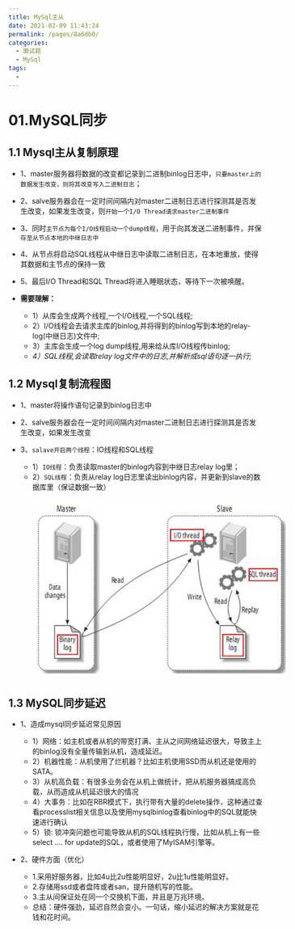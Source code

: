 ```yaml
---
title: MySql主从
date: 2021-02-09 11:43:24
permalink: /pages/8a6db0/
categories:
  - 面试题
  - MySql
tags:
  - 
---
```

# 01.MySQL同步

## 1.1 Mysql主从复制原理

- 1、master服务器将数据的改变都记录到二进制binlog日志中，`只要master上的数据发生改变，则将其改变写入二进制日志`；

- 2、salve服务器会在一定时间间隔内对master二进制日志进行探测其是否发生改变，如果发生改变，则`开始一个I/O Thread请求master二进制事件`

- 3、同时`主节点为每个I/O线程启动一个dump线程`，用于向其发送二进制事件，并保`存至从节点本地的中继日志中`

- 4、从节点将启动SQL线程从中继日志中读取二进制日志，在本地重放，使得其数据和主节点的保持一致

- 5、最后I/O Thread和SQL Thread将进入睡眠状态，等待下一次被唤醒。

- **需要理解：**
  - 1）从库会生成两个线程,一个I/O线程,一个SQL线程;
  - 2）I/O线程会去请求主库的binlog,并将得到的binlog写到本地的relay-log(中继日志)文件中;
  - 3）主库会生成一个log dump线程,用来给从库I/O线程传binlog;
  - *4）SQL线程,会读取relay log文件中的日志,并解析成sql语句逐一执行;*

## 1.2 Mysql复制流程图

- 1、master将操作语句记录到binlog日志中

- 2、salve服务器会在一定时间间隔内对master二进制日志进行探测其是否发生改变，如果发生改变

- 3、`salave开启两个线程`：IO线程和SQL线程
  - 1）`IO线程`：负责读取master的binlog内容到中继日志relay log里；
  - 2）`SQL线程`：负责从relay log日志里读出binlog内容，并更新到slave的数据库里（保证数据一致）

<img src="assets/image-20210114204920671.png" style="width: 600px; margin-left: 50px;"> </img>

## 1.3 MySQL同步延迟

- 1、造成mysql同步延迟常见原因
  - 1）网络：如主机或者从机的带宽打满、主从之间网络延迟很大，导致主上的binlog没有全量传输到从机，造成延迟。
  - 2）机器性能：从机使用了烂机器？比如主机使用SSD而从机还是使用的SATA。
  - 3）从机高负载：有很多业务会在从机上做统计，把从机服务器搞成高负载，从而造成从机延迟很大的情况
  - 4）大事务：比如在RBR模式下，执行带有大量的delete操作，这种通过查看processlist相关信息以及使用mysqlbinlog查看binlog中的SQL就能快速进行确认
  - 5）锁: 锁冲突问题也可能导致从机的SQL线程执行慢，比如从机上有一些select .... for update的SQL，或者使用了MyISAM引擎等。

- 2、硬件方面（优化）
  - 1.采用好服务器，比如4u比2u性能明显好，2u比1u性能明显好。
  - 2.存储用ssd或者盘阵或者san，提升随机写的性能。
  - 3.主从间保证处在同一个交换机下面，并且是万兆环境。
  - 总结：硬件强劲，延迟自然会变小。一句话，缩小延迟的解决方案就是花钱和花时间。

